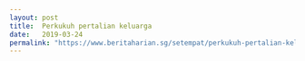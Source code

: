```yaml
---
layout: post
title:  Perkukuh pertalian keluarga
date:   2019-03-24
permalink: "https://www.beritaharian.sg/setempat/perkukuh-pertalian-keluarga"
---
```

